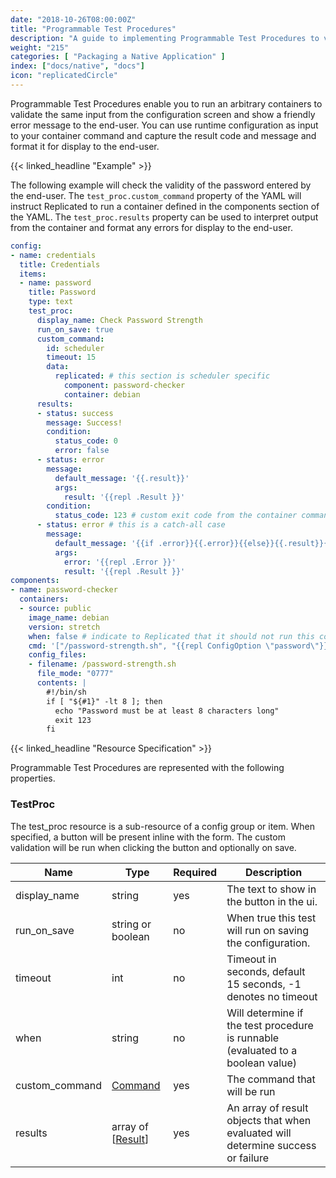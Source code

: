 ```yaml
---
date: "2018-10-26T08:00:00Z"
title: "Programmable Test Procedures"
description: "A guide to implementing Programmable Test Procedures to valiidate customer configuration."
weight: "215"
categories: [ "Packaging a Native Application" ]
index: ["docs/native", "docs"]
icon: "replicatedCircle"
---
```


Programmable Test Procedures enable you to run an arbitrary containers to validate the same input from the configuration screen and show a friendly error message to the end-user. You can use runtime configuration as input to your container command and capture the result code and message and format it for display to the end-user.

{{< linked_headline "Example" >}}

The following example will check the validity of the password entered by the end-user. The `test_proc.custom_command` property of the YAML will instruct Replicated to run a container defined in the components section of the YAML.
The `test_proc.results` property can be used to interpret output from the container and format any errors for display to the end-user.

```yaml
config:
- name: credentials
  title: Credentials
  items:
  - name: password
    title: Password
    type: text
    test_proc:
      display_name: Check Password Strength
      run_on_save: true
      custom_command:
        id: scheduler
        timeout: 15
        data:
          replicated: # this section is scheduler specific
            component: password-checker
            container: debian
      results:
      - status: success
        message: Success!
        condition:
          status_code: 0
          error: false
      - status: error
        message:
          default_message: '{{.result}}'
          args:
            result: '{{repl .Result }}'
        condition:
          status_code: 123 # custom exit code from the container command
      - status: error # this is a catch-all case
        message:
          default_message: '{{if .error}}{{.error}}{{else}}{{.result}}{{end}}'
          args:
            error: '{{repl .Error }}'
            result: '{{repl .Result }}'
components:
- name: password-checker
  containers:
  - source: public
    image_name: debian
    version: stretch
    when: false # indicate to Replicated that it should not run this container as part of your startup sequence
    cmd: '["/password-strength.sh", "{{repl ConfigOption \"password\"}}"]'
    config_files:
    - filename: /password-strength.sh
      file_mode: "0777"
      contents: |
        #!/bin/sh
        if [ "${#1}" -lt 8 ]; then
          echo "Password must be at least 8 characters long"
          exit 123
        fi
```

{{< linked_headline "Resource Specification" >}}

Programmable Test Procedures are represented with the following properties.

### TestProc

The test_proc resource is a sub-resource of a config group or item. When specified, a button will be present inline with the form. The custom validation will be run when clicking the button and optionally on save.

| **Name** | **Type** | **Required** | **Description** |
|----------|----------|--------------|-----------------|
| display_name | string | yes | The text to show in the button in the ui. |
| run_on_save | string or boolean | no | When true this test will run on saving the configuration. |
| timeout | int | no | Timeout in seconds, default 15 seconds, -1 denotes no timeout |
| when | string | no | Will determine if the test procedure is runnable (evaluated to a boolean value) |
| custom_command | [Command](/docs/native/packaging-an-application/commands-reference/#command) | yes | The command that will be run |
| results | array of \[[Result](/docs/native/packaging-an-application/commands-reference/#result)\] | yes | An array of result objects that when evaluated will determine success or failure |
